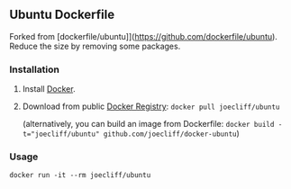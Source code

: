 ## Ubuntu Dockerfile


Forked from [dockerfile/ubuntu]](https://github.com/dockerfile/ubuntu). Reduce the size by removing some packages.


### Installation

1. Install [Docker](https://www.docker.io/).

2. Download from public [Docker Registry](https://index.docker.io/): `docker pull joecliff/ubuntu`

   (alternatively, you can build an image from Dockerfile: `docker build -t="joecliff/ubuntu" github.com/joecliff/docker-ubuntu`)


### Usage

    docker run -it --rm joecliff/ubuntu
